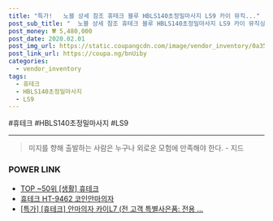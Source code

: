 ```yaml
--- 
title: "특가!   노블 상세 참조 휴테크 블루 HBLS140초정밀마사지 LS9 카이 뮤직..." 
post_sub_title: "  노블 상세 참조 휴테크 블루 HBLS140초정밀마사지 LS9 카이 뮤직싱크 하이퍼S프레임 설명 안마의자" 
post_money: ₩ 5,480,000 
post_date: 2020.02.01 
post_img_url: https://static.coupangcdn.com/image/vendor_inventory/0a35/f7bfa26513cdf6beebf5f6074e4a52d0b45c4dfbf63df820b348cfe601fe.jpg 
post_link_url: https://coupa.ng/bnUiby 
categories: 
  - vendor_inventory 
tags: 
  - 휴테크 
  - HBLS140초정밀마사지 
  - LS9 
--- 
```

  #휴테크 #HBLS140초정밀마사지 #LS9 
<hr> 

> 미지를 향해 출발하는 사람은 누구나 외로운 모험에 만족해야 한다. - 지드 


### POWER LINK

* <a href="https://blog.naver.com/fasyy4321/221783361461" target="_blank"> TOP ~50위 [생활] 휴테크</a>
* <a href="https://blog.naver.com/santokki14/221784121326" target="_blank">휴테크 HT-9462 코인안마의자</a>
* <a href="https://blog.naver.com/sakai111/221792119417" target="_blank">[특가] [휴테크] 안마의자 카이L7 (전 고객 특별사은품: 전용 ...</a>
